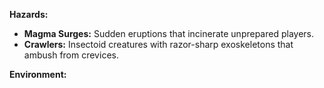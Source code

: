 **Hazards:**

- **Magma Surges:** Sudden eruptions that incinerate unprepared players.
- **Crawlers:** Insectoid creatures with razor-sharp exoskeletons that ambush from crevices.

**Environment:**
